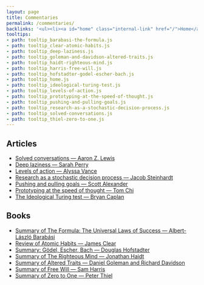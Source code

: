 ```yaml
---
layout: page
title: Commentaries
permalink: /commentaries/
backlinks: '<ul><li><a id="home" class="internal-link" href="/">Home</a></li></ul>'
tooltips: 
- path: tooltip_barabasi-the-formula.js
- path: tooltip_clear-atomic-habits.js
- path: tooltip_deep-laziness.js
- path: tooltip_goleman-and-davidson-altered-traits.js
- path: tooltip_haidt-righteous-mind.js
- path: tooltip_harris-free-will.js
- path: tooltip_hofstadter-godel-escher-bach.js
- path: tooltip_home.js
- path: tooltip_ideological-turing-test.js
- path: tooltip_levels-of-action.js
- path: tooltip_prototyping-at-the-speed-of-thought.js
- path: tooltip_pushing-and-pulling-goals.js
- path: tooltip_research-as-a-stochastic-decision-process.js
- path: tooltip_solved-conversations.js
- path: tooltip_thiel-zero-to-one.js
---
```


## Articles

* <a id="solved-conversations" class="internal-link" href="/solved-conversations/">Solved conversations — Aaron Z. Lewis</a>
* <a id="deep-laziness" class="internal-link" href="/deep-laziness/">Deep laziness — Sarah Perry</a>
* <a id="levels-of-action" class="internal-link" href="/levels-of-action/">Levels of action — Alyssa Vance</a>
* <a id="research-as-a-stochastic-decision-process" class="internal-link" href="/research-as-a-stochastic-decision-process/">Research as a stochastic decision process — Jacob Steinhardt</a>
* <a id="pushing-and-pulling-goals" class="internal-link" href="/pushing-and-pulling-goals/">Pushing and pulling goals — Scott Alexander</a>
* <a id="prototyping-at-the-speed-of-thought" class="internal-link" href="/prototyping-at-the-speed-of-thought/">Prototyping at the speed of thought — Tom Chi</a>
* <a id="ideological-turing-test" class="internal-link" href="/ideological-turing-test/">The Ideological Turing test — Bryan Caplan</a>

## Books

* <a id="barabasi-the-formula" class="internal-link" href="/barabasi-the-formula/">Summary of The Formula: The Universal Laws of Success — Albert-László Barabási</a>
* <a id="clear-atomic-habits" class="internal-link" href="/clear-atomic-habits/">Review of Atomic Habits — James Clear</a>
* <a id="hofstadter-godel-escher-bach" class="internal-link" href="/hofstadter-godel-escher-bach/">Summary: Gödel, Escher, Bach — Douglas Hofstadter</a>
* <a id="haidt-righteous-mind" class="internal-link" href="/haidt-righteous-mind/">Summary of The Righteous Mind — Jonathan Haidt</a>
* <a id="goleman-and-davidson-altered-traits" class="internal-link" href="/goleman-and-davidson-altered-traits/">Summary of Altered Traits — Daniel Goleman and Richard Davidson</a>
* <a id="harris-free-will" class="internal-link" href="/harris-free-will/">Summary of Free Will — Sam Harris</a>
* <a id="thiel-zero-to-one" class="internal-link" href="/thiel-zero-to-one/">Summary of Zero to One — Peter Thiel</a>